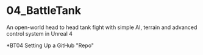 # 04_BattleTank
An open-world head to head tank fight with simple AI, terrain and advanced control system in Unreal 4

*BT04 Setting Up a GitHub "Repo"